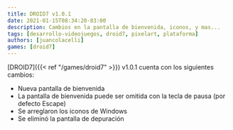 ```yaml
---
title: DROID7 v1.0.1
date: 2021-01-15T08:34:20-03:00
description: Cambios en la pantalla de bienvenida, iconos, y mas...
tags: [desarrollo-videojuegos, droid7, pixelart, plataforma]
authors: [juancolacelli]
games: [droid7]
---
```


[DROID7]({{< ref "/games/droid7" >}}) v1.0.1 cuenta con los siguientes cambios:

-   Nueva pantalla de bienvenida
-   La pantalla de bienvenida puede ser omitida con la tecla de pausa (por defecto Escape)
-   Se arreglaron los iconos de Windows
-   Se eliminó la pantalla de depuración
